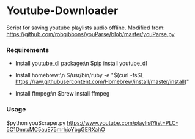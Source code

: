 # Youtube-Downloader
Script for saving youtube playlists audio offline.
Modified from: https://github.com/robgibbons/youParse/blob/master/youParse.py

### Requirements
- Install youtube_dl package:\n
$pip install youtube_dl

- Install homebrew:\n
$/usr/bin/ruby -e "$(curl -fsSL https://raw.githubusercontent.com/Homebrew/install/master/install)" 

- Install ffmpeg:\n
$brew install ffmpeg

### Usage
$python youScraper.py https://www.youtube.com/playlist?list=PLC-5C1DmrxMC5auE75mrhjoYbgGERXahO
